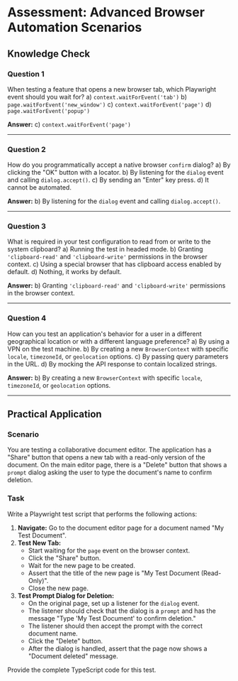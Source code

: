 # Assessment: Advanced Browser Automation Scenarios

## Knowledge Check

### Question 1
When testing a feature that opens a new browser tab, which Playwright event should you wait for?
a) `context.waitForEvent('tab')`
b) `page.waitForEvent('new_window')`
c) `context.waitForEvent('page')`
d) `page.waitForEvent('popup')`

**Answer:** c) `context.waitForEvent('page')`

---

### Question 2
How do you programmatically accept a native browser `confirm` dialog?
a) By clicking the "OK" button with a locator.
b) By listening for the `dialog` event and calling `dialog.accept()`.
c) By sending an "Enter" key press.
d) It cannot be automated.

**Answer:** b) By listening for the `dialog` event and calling `dialog.accept()`.

---

### Question 3
What is required in your test configuration to read from or write to the system clipboard?
a) Running the test in headed mode.
b) Granting `'clipboard-read'` and `'clipboard-write'` permissions in the browser context.
c) Using a special browser that has clipboard access enabled by default.
d) Nothing, it works by default.

**Answer:** b) Granting `'clipboard-read'` and `'clipboard-write'` permissions in the browser context.

---

### Question 4
How can you test an application's behavior for a user in a different geographical location or with a different language preference?
a) By using a VPN on the test machine.
b) By creating a new `BrowserContext` with specific `locale`, `timezoneId`, or `geolocation` options.
c) By passing query parameters in the URL.
d) By mocking the API response to contain localized strings.

**Answer:** b) By creating a new `BrowserContext` with specific `locale`, `timezoneId`, or `geolocation` options.

---

## Practical Application

### Scenario
You are testing a collaborative document editor. The application has a "Share" button that opens a new tab with a read-only version of the document. On the main editor page, there is a "Delete" button that shows a `prompt` dialog asking the user to type the document's name to confirm deletion.

### Task
Write a Playwright test script that performs the following actions:
1.  **Navigate:** Go to the document editor page for a document named "My Test Document".
2.  **Test New Tab:**
    -   Start waiting for the `page` event on the browser context.
    -   Click the "Share" button.
    -   Wait for the new page to be created.
    -   Assert that the title of the new page is "My Test Document (Read-Only)".
    -   Close the new page.
3.  **Test Prompt Dialog for Deletion:**
    -   On the original page, set up a listener for the `dialog` event.
    -   The listener should check that the dialog is a `prompt` and has the message "Type 'My Test Document' to confirm deletion."
    -   The listener should then accept the prompt with the correct document name.
    -   Click the "Delete" button.
    -   After the dialog is handled, assert that the page now shows a "Document deleted" message.

Provide the complete TypeScript code for this test.